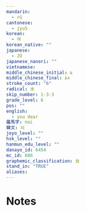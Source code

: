 ```yaml
---
mandarin:
  - rǔ
cantonese:
  - jyu5
korean:
  - 여
korean_native: ""
japanese:
  - JO
japanese_nanori: ""
vietnamese:
middle_chinese_initial: ȵ
middle_chinese_final: ɨʌ
stroke_count: "6"
radical: 水
skip_number: 1-3-3
grade_level: 6
pos: ""
english:
  - you dear
羅馬字: noi
韓文: 뇌
joyo_level: ""
hsk_level: ""
hanmun_edu_level: ""
danayo_id: 6454
mc_id: 686
graphemic_classification: 女
stand_in: "TRUE"
aliases:
---
```


# Notes
